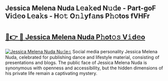 ## Jessica Melena Nuda L𝚎a𝚔ed N𝚞𝚍e - Part-goF Vi𝚍𝚎o L𝚎a𝚔s - H𝚘𝚝 O𝚗𝚕yf𝚊ns P𝚑𝚘tos fVHFr

# <h2><a href="http://kf60mdf.oniu.top/?m=Jessica+Melena+Nuda">🔗👉 🔴 Jessica Melena Nuda P𝚑ot𝚘𝚜 V𝚒d𝚎o</a></h2>

[![Jessica Melena Nuda Nu𝚍e𝚜](https://i.imgur.com/0qMVB7G.gif)](http://kf60mdf.oniu.top/?m=Jessica+Melena+Nuda)
Social media personality Jessica Melena Nuda, celebrated for publishing dance and lifestyle material, consisting of presentations and blogs. The public face of Jessica Melena Nuda is synonymous with openness and accessibility, but the hidden dimensions of his private life remain a captivating mystery.  
